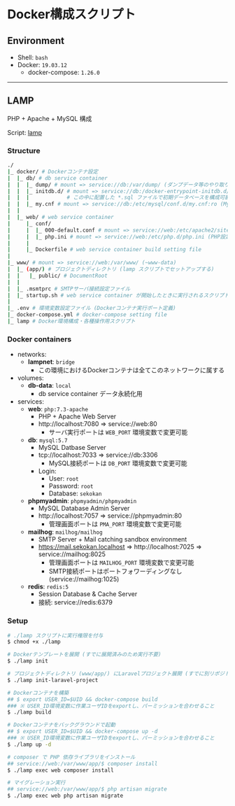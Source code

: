# Docker構成スクリプト

## Environment

- Shell: `bash`
- Docker: `19.03.12`
    - docker-compose: `1.26.0`

***

## LAMP

PHP + Apache + MySQL 構成

Script: [lamp](./lamp)

### Structure
```bash
./
|_ docker/ # Dockerコンテナ設定
|  |_ db/ # db service container
|  |  |_ dump/ # mount => service://db:/var/dump/ (ダンプデータ等のやり取り用)
|  |  |_ initdb.d/ # mount => service://db:/docker-entrypoint-initdb.d/
|  |  |            # この中に配置した *.sql ファイルで初期データベースを構成可能
|  |  |_ my.cnf # mount => service://db:/etc/mysql/conf.d/my.cnf:ro (MySQL設定ファイル)
|  |
|  |_ web/ # web service container
|     |_ conf/
|     |  |_ 000-default.conf # mount => service://web:/etc/apache2/sites-available/000-default.conf (Apache設定ファイル)
|     |  |_ php.ini # mount => service://web:/etc/php.d/php.ini (PHP設定ファイル)
|     |
|     |_ Dockerfile # web service container build setting file
|
|_ www/ # mount => service://web:/var/www/ (~www-data)
|  |_ (app/) # プロジェクトディレクトリ (lamp スクリプトでセットアップする)
|  |   |_ public/ # DocumentRoot
|  |
|  |_ .msmtprc # SMTPサーバ接続設定ファイル
|  |_ startup.sh # web service container が開始したときに実行されるスクリプト (Apache実行等)
|
|_ .env # 環境変数設定ファイル (Dockerコンテナ実行ポート定義)
|_ docker-compose.yml # docker-compose setting file
|_ lamp # Docker環境構成・各種操作用スクリプト
```

### Docker containers
- networks:
    - **lampnet**: `bridge`
        - この環境におけるDockerコンテナは全てこのネットワークに属する
- volumes:
    - **db-data**: `local`
        - db service container データ永続化用
- services:
    - **web**: `php:7.3-apache`
        - PHP + Apache Web Server
        - http://localhost:7080 => service://web:80
            - サーバ実行ポートは `WEB_PORT` 環境変数で変更可能
    - **db**: `mysql:5.7`
        - MySQL Datbase Server
        - tcp://localhost:7033 => service://db:3306
            - MySQL接続ポートは `DB_PORT` 環境変数で変更可能
        - Login:
            - User: `root`
            - Password: `root`
            - Database: `sekokan`
    - **phpmyadmin**: `phpmyadmin/phpmyadmin`
        - MySQL Database Admin Server
        - http://localhost:7057 => service://phpmyadmin:80
            - 管理画面ポートは `PMA_PORT` 環境変数で変更可能
    - **mailhog**: `mailhog/mailhog`
        - SMTP Server + Mail catching sandbox environment
        - https://mail.sekokan.localhost => http://localhost:7025 => service://mailhog:8025
            - 管理画面ポートは `MAILHOG_PORT` 環境変数で変更可能
            - SMTP接続ポートはポートフォワーディングなし (service://mailhog:1025)
    - **redis**: `redis:5`
        - Session Database & Cache Server
        - 接続: service://redis:6379

### Setup
```bash
# ./lamp スクリプトに実行権限を付与
$ chmod +x ./lamp

# Dockerテンプレートを展開 (すでに展開済みのため実行不要)
$ ./lamp init

# プロジェクトディレクトリ (www/app/) にLaravelプロジェクト展開 (すでに別リポジトリで展開済みのため実行不要)
$ ./lamp init-laravel-project

# Dockerコンテナを構築
## $ export USER_ID=$UID && docker-compose build
### ※ USER_ID環境変数に作業ユーザIDをexportし、パーミッションを合わせること
$ ./lamp build

# Dockerコンテナをバックグラウンドで起動
## $ export USER_ID=$UID && docker-compose up -d
### ※ USER_ID環境変数に作業ユーザIDをexportし、パーミッションを合わせること
$ ./lamp up -d

# composer で PHP 依存ライブラリをインストール
## service://web:/var/www/app/$ composer install
$ ./lamp exec web composer install

# マイグレーション実行
## service://web:/var/www/app/$ php artisan migrate
$ ./lamp exec web php artisan migrate
```
